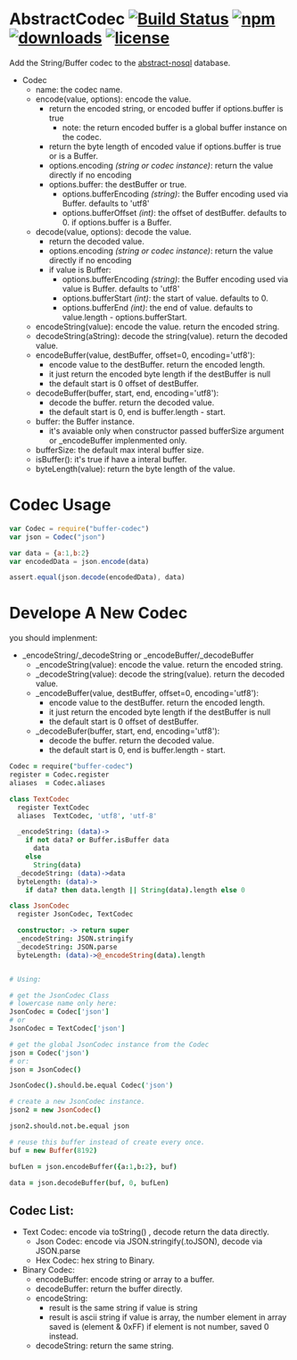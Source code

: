 # AbstractCodec [![Build Status](https://secure.travis-ci.org/snowyu/node-buffer-codec.png?branch=master)](http://travis-ci.org/snowyu/node-buffer-codec) [![npm](https://img.shields.io/npm/v/buffer-codec.svg)](https://npmjs.org/package/buffer-codec) [![downloads](https://img.shields.io/npm/dm/buffer-codec.svg)](https://npmjs.org/package/buffer-codec) [![license](https://img.shields.io/npm/l/buffer-codec.svg)](https://npmjs.org/package/buffer-codec) 

Add the String/Buffer codec to the [abstract-nosql](https://github.com/snowyu/abstract-nosql) database.

* Codec
  * name: the codec name.
  * encode(value, options): encode the value. 
    * return the encoded string, or encoded buffer if options.buffer is true 
      * note: the return encoded buffer is a global buffer instance on the codec.
    * return the byte length of encoded value if options.buffer is true or is a Buffer.
    * options.encoding *(string or codec instance)*: return the value directly if no encoding
    * options.buffer: the destBuffer or true.
      * options.bufferEncoding *(string)*: the Buffer encoding used via Buffer. defaults to 'utf8' 
      * options.bufferOffset *(int)*: the offset of destBuffer. defaults to 0. if options.buffer is a Buffer.
  * decode(value, options): decode the value.
    * return the decoded value. 
    * options.encoding *(string or codec instance)*: return the value directly if no encoding
    * if value is Buffer:
      * options.bufferEncoding *(string)*: the Buffer encoding used via value is Buffer. defaults to 'utf8' 
      * options.bufferStart *(int)*: the start of value. defaults to 0.
      * options.bufferEnd *(int)*: the end of value. defaults to value.length - options.bufferStart.
  * encodeString(value): encode the value. return the encoded string. 
  * decodeString(aString): decode the string(value). return the decoded value. 
  * encodeBuffer(value, destBuffer, offset=0, encoding='utf8'):
    * encode value to the destBuffer. return the encoded length.
    * it just return the encoded byte length if the destBuffer is null
    * the default start is 0 offset of destBuffer.
  * decodeBuffer(buffer, start, end, encoding='utf8'):
    * decode the buffer. return the decoded value.
    * the default start is 0, end is buffer.length - start.
  * buffer: the Buffer instance. 
    * it's avaiable only when constructor passed bufferSize argument or \_encodeBuffer implenmented only.
  * bufferSize: the default max interal buffer size.
  * isBuffer(): it's true if have a interal buffer.
  * byteLength(value): return the byte length of the value.



# Codec Usage

```js
var Codec = require("buffer-codec")
var json = Codec("json")

var data = {a:1,b:2}
var encodedData = json.encode(data)

assert.equal(json.decode(encodedData), data)

```

# Develope A New Codec

you should implenment:

* \_encodeString/\_decodeString or \_encodeBuffer/\_decodeBuffer
  * \_encodeString(value): encode the value. return the encoded string. 
  * \_decodeString(value): decode the string(value). return the decoded value. 
  * \_encodeBuffer(value, destBuffer, offset=0, encoding='utf8'): 
    * encode value to the destBuffer. return the encoded length.
    * it just return the encoded byte length if the destBuffer is null
    * the default start is 0 offset of destBuffer.
  * \_decodeBufer(buffer, start, end, encoding='utf8'):
    * decode the buffer. return the decoded value.
    * the default start is 0, end is buffer.length - start.


```coffee
Codec = require("buffer-codec")
register = Codec.register
aliases  = Codec.aliases

class TextCodec
  register TextCodec
  aliases  TextCodec, 'utf8', 'utf-8'

  _encodeString: (data)->
    if not data? or Buffer.isBuffer data
      data
    else
      String(data)
  _decodeString: (data)->data
  byteLength: (data)->
    if data? then data.length || String(data).length else 0

class JsonCodec
  register JsonCodec, TextCodec

  constructor: -> return super
  _encodeString: JSON.stringify
  _decodeString: JSON.parse
  byteLength: (data)->@_encodeString(data).length


# Using:

# get the JsonCodec Class
# lowercase name only here:
JsonCodec = Codec['json']
# or
JsonCodec = TextCodec['json']

# get the global JsonCodec instance from the Codec
json = Codec('json')
# or:
json = JsonCodec()

JsonCodec().should.be.equal Codec('json')

# create a new JsonCodec instance.
json2 = new JsonCodec()

json2.should.not.be.equal json

# reuse this buffer instead of create every once. 
buf = new Buffer(8192)

bufLen = json.encodeBuffer({a:1,b:2}, buf)

data = json.decodeBuffer(buf, 0, bufLen)

```

## Codec List:

* Text Codec: encode via toString() , decode return the data directly.
  * Json Codec: encode via JSON.stringify(.toJSON), decode via JSON.parse
  * Hex Codec: hex string to Binary.
* Binary Codec:
  * encodeBuffer: encode string or array to a buffer.
  * decodeBuffer: return the buffer directly.
  * encodeString: 
    * result is the same string if value is string
    * result is ascii string if value is array, the number element in array saved is (element & 0xFF)
      if element is not number, saved 0 instead.
  * decodeString: return the same string.



